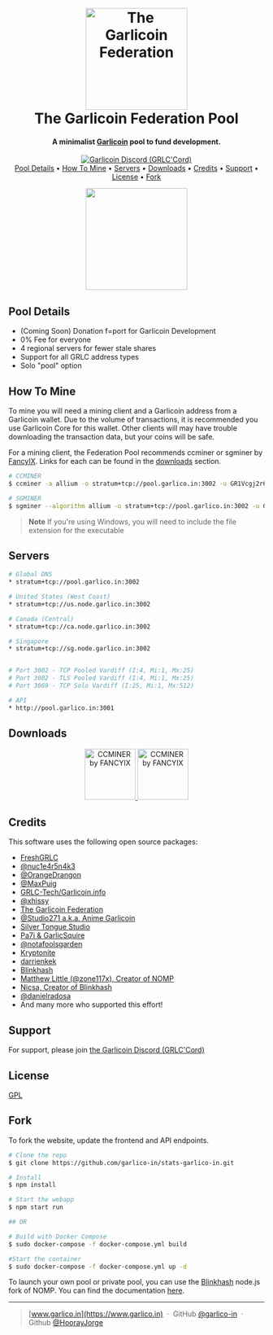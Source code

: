 
<h1 align="center">
  <br>
  <a href="https://www.garlico.in"><img src="https://stats.garlico.in/images/grlc-mining.png" alt="The Garlicoin Federation" width="200"></a>
  <br>
  The Garlicoin Federation Pool
  <br>
</h1>

<h4 align="center">A minimalist <a href="http://garlicoin.io" target="_blank">Garlicoin</a> pool to fund development.</h4>



<p align="center">
  <a href="https://discord.gg/zmUTZtUPXT">
    <img src="https://img.shields.io/badge/Discord-purple?style=for-the-badge&logo=discord&logoColor=white" alt="Garlicoin Discord (GRLC'Cord)"/>
  </a><br>
  <a href="#pool-details">Pool Details</a> •
  <a href="#how-to-mine">How To Mine</a> •
  <a href="#servers">Servers</a> •
  <a href="#downloads">Downloads</a> •
  <a href="#credits">Credits</a> •
  <a href="#support">Support</a> •
  <a href="#license">License</a> •
  <a href="#fork">Fork</a>
</p>

<p align="center">
  <img src="https://www.modernanalyst.com/Portals/0/Public%20Uploads%204/Beta-Launch-2-Fotolia_30472900_XS.jpg" width="200"></a>
</p>

## Pool Details

* (Coming Soon) Donation f=port for Garlicoin Development
* 0% Fee for everyone
* 4 regional servers for fewer stale shares
* Support for all GRLC address types
* Solo "pool" option


## How To Mine

To mine you will need a mining client and a Garlicoin address from a Garlicoin wallet.  Due to the volume of transactions, it is recommended you use Garlicoin Core for this wallet.  Other clients will may have trouble downloading the transaction data, but your coins will be safe.

For a mining client, the Federation Pool recommends ccminer or sgminer by [FancyIX](https://github.com/fancyIX).  Links for each can be found in the <a href="#downloads">downloads</a> section.

```bash
# CCMINER
$ ccminer -a allium -o stratum+tcp://pool.garlico.in:3002 -u GR1Vcgj2r6EjGQJHHGkAUr1XnidA19MrxB --max-temp=85 --submit-stale

# SGMINER
$ sgminer --algorithm allium -o stratum+tcp://pool.garlico.in:3002 -u GR1Vcgj2r6EjGQJHHGkAUr1XnidA19MrxB -p x -I 15
```

> **Note**
> If you're using Windows, you will need to include the file extension for the executable

## Servers

```bash
# Global DNS
* stratum+tcp://pool.garlico.in:3002

# United States (West Coast)
* stratum+tcp://us.node.garlico.in:3002

# Canada (Central)
* stratum+tcp://ca.node.garlico.in:3002

# Singapore
* stratum+tcp://sg.node.garlico.in:3002


# Port 3002 - TCP Pooled Vardiff (I:4, Mi:1, Mx:25)
# Port 3002 - TLS Pooled Vardiff (I:4, Mi:1, Mx:25)
# Port 3069 - TCP Solo Vardiff (I:25, Mi:1, Mx:512)

# API
* http://pool.garlico.in:3001
```

## Downloads
<p align="center">
<a href="https://github.com/fancyIX/ccminer/releases">
    <img src="https://www.notebookcheck.net/fileadmin/Notebooks/News/_nc3/05061935269l.jpg" width="100" alt="CCMINER by FANCYIX"/>
</a>
<a href="https://github.com/fancyIX/ccminer/releases">
    <img src="https://www.dsogaming.com/wp-content/uploads/2020/09/AMD-RDNA-2-temp.jpg" width="100" alt="CCMINER by FANCYIX"/>
</a>
</p>


## Credits

This software uses the following open source packages:

- [FreshGRLC](http://pool.freshgrlc.net)
- [@nuc1e4r5n4k3 ](https://github.com/nuc1e4r5n4k3)
- [@OrangeDrangon ](https://github.com/OrangeDrangon)
- [@MaxPuig](https://github.com/MaxPuig)
- [GRLC-Tech/Garlicoin.info](https://github.com/GRLC-tech)
- [@xhissy](https://github.com/xhissy)
- [The Garlicoin Federation](https://garlicoin.io/garlicoin-federation/)
- [@Studio271 a.k.a. Anime Garlicoin](https://github.com/AnimeGarlicoin)
- [Silver Tongue Studio](https://www.twitch.tv/silver_tongue_studio)
- [Pa7i & GarlicSquire](https://garlicsquire.com/)
- [@notafoolsgarden](https://github.com/notafoolsgarden)
- [Kryptonite](https://github.com/ryan-shaw)
- [darrienkek](https://www.twitch.tv/darrienkek)
- [Blinkhash](https://blinkhash.com/)
- [Matthew Little (@zone117x), Creator of NOMP](https://github.com/zone117x)
- [Nicsa, Creator of Blinkhash](https://github.com/blinkhash)
- [@danielradosa](https://github.com/danielradosa)
- And many more who supported this effort!

## Support

For support, please join <a href="http://garlicoin.io" target="_blank">the Garlicoin Discord (GRLC'Cord)</a>

## License

[GPL](https://www.gnu.org/licenses/gpl-3.0.en.html)

## Fork

To fork the website, update the frontend and API endpoints.

```bash
# Clone the repo
$ git clone https://github.com/garlico-in/stats-garlico-in.git

# Install
$ npm install

# Start the webapp
$ npm start run

## OR

# Build with Docker Compose
$ sudo docker-compose -f docker-compose.yml build

#Start the container
$ sudo docker-compose -f docker-compose.yml up -d
```

To launch your own pool or private pool, you can use the [Blinkhash](https://github.com/blinkhash/foundation-v1-server) node.js fork of NOMP.  You can find the documentation [here](https://blinkhash.com/docs).
<br>

---

> [www.garlico.in](https://www.garlico.in) &nbsp;&middot;&nbsp;
> GitHub [@garlico-in](https://github.com/garlico-in/) &nbsp;&middot;&nbsp;
> Github [@HoorayJorge](https://github.com/HoorayJorge/)



